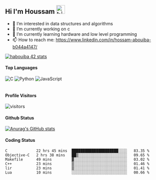 ## Hi I'm Houssam <img src="https://user-images.githubusercontent.com/1303154/88677602-1635ba80-d120-11ea-84d8-d263ba5fc3c0.gif" width="28px" alt="hi">

- 👀 I’m interested in data structures and algorithms
- 🔭 I’m currently working on c
- 🌱 I’m currently learning hardware and low level programming
- 📫 How to reach me: https://www.linkedin.com/in/hossam-abouiba-b044a4147/

[![habouiba 42 stats](https://badge.mediaplus.ma/greenbinary/habouiba)](https://github.com/oakoudad/badge42)

#### Top Languages

![C](https://img.shields.io/badge/c-%2300599C.svg?style=for-the-badge&logo=c&logoColor=white)
![Python](https://img.shields.io/badge/python-%2314354C.svg?style=for-the-badge&logo=python&logoColor=white)
![JavaScript](https://img.shields.io/badge/javascript-%23323330.svg?style=for-the-badge&logo=javascript&logoColor=%23F7DF1E)
<br />
<br />
#### Profile Visitors
![visitors](https://visitor-badge.glitch.me/badge?page_id=project-HOSSAM.project-HOSSAM)

#### Github Status
[![Anurag's GitHub stats](https://github-readme-stats.vercel.app/api?username=0xPride&theme=tokyonight)](https://github.com/anuraghazra/github-readme-stats)

#### Coding Status
<!--START_SECTION:waka-->

```text
C             22 hrs 45 mins  █████████████████████░░░░   83.35 %
Objective-C   2 hrs 38 mins   ██▒░░░░░░░░░░░░░░░░░░░░░░   09.65 %
Makefile      49 mins         ▓░░░░░░░░░░░░░░░░░░░░░░░░   03.02 %
C++           23 mins         ▒░░░░░░░░░░░░░░░░░░░░░░░░   01.46 %
lir           23 mins         ▒░░░░░░░░░░░░░░░░░░░░░░░░   01.41 %
Lua           10 mins         ░░░░░░░░░░░░░░░░░░░░░░░░░   00.66 %
```

<!--END_SECTION:waka-->
